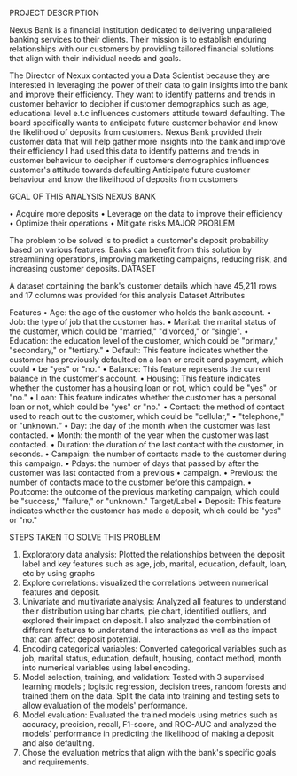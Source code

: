 PROJECT DESCRIPTION 

Nexus Bank is a financial institution dedicated to delivering unparalleled banking services to their clients. Their mission is to establish enduring relationships with our customers by providing tailored financial solutions that align with their individual needs and goals.

The Director of Nexux contacted you a Data Scientist because they are interested in leveraging the power of their data to gain insights into the bank and improve their efficiency. They want to identify patterns and trends in customer behavior to decipher if customer demographics such as age, educational level e.t.c influences customers attitude toward defaulting. The board specifically wants to anticipate future customer behavior and know the likelihood of deposits from customers.
Nexus Bank provided their customer data that will help gather more insights into the bank and improve their efficiency
I had used this data to identify patterns and trends in customer behaviour to decipher if customers demographics influences customer's attitude towards defaulting
Anticipate future customer behaviour and know the likelihood of deposits from customers

GOAL OF THIS ANALYSIS NEXUS BANK

•	Acquire more deposits
•	Leverage on the data to improve their efficiency
•	Optimize their operations 
•	Mitigate risks
MAJOR PROBLEM

The problem to be solved is to predict a customer's deposit probability based on various features. Banks can benefit from this solution by streamlining operations, improving marketing campaigns, reducing risk, and increasing customer deposits.
DATASET

A dataset containing the bank's customer details which have 45,211 rows and 17 columns was provided for this analysis
Dataset Attributes

Features
•	Age: the age of the customer who holds the bank account.
•	Job: the type of job that the customer has.
•	Marital: the marital status of the customer, which could be "married," "divorced," or "single".
•	Education: the education level of the customer, which could be "primary," "secondary," or "tertiary."
•	Default: This feature indicates whether the customer has previously defaulted on a loan or credit card payment, which could
•	be "yes" or "no.“
•	Balance: This feature represents the current balance in the customer's account.
•	Housing: This feature indicates whether the customer has a housing loan or not, which could be "yes" or "no."
•	Loan: This feature indicates whether the customer has a personal loan or not, which could be "yes" or "no."
•	Contact: the method of contact used to reach out to the customer, which could be "cellular,"
•	"telephone," or "unknown.“
•	Day: the day of the month when the customer was last contacted.
•	Month: the month of the year when the customer was last contacted.
•	Duration: the duration of the last contact with the customer, in seconds.
•	Campaign: the number of contacts made to the customer during this campaign.
•	Pdays: the number of days that passed by after the customer was last contacted from a previous
•	campaign.
•	Previous: the number of contacts made to the customer before this campaign.
•	Poutcome: the outcome of the previous marketing campaign, which could be "success," "failure," or "unknown."
Target/Label
•	Deposit: This feature indicates whether the customer has made a deposit, which could be "yes" or "no."

STEPS TAKEN TO SOLVE THIS PROBLEM

1.	Exploratory data analysis: Plotted the relationships between the deposit label and key features such as age, job, marital, education, default,  loan, etc by using graphs
2.	Explore correlations: visualized the correlations between numerical features and deposit.
3.	Univariate and multivariate analysis: Analyzed all features to understand their distribution using bar charts, pie chart, identified outliers, and explored their impact on deposit. I also analyzed the combination of different features to understand the interactions as well as the impact that can affect deposit potential.
4.	 Encoding categorical variables: Converted categorical variables such as job, marital status, education, default, housing, contact method, month into numerical variables using label encoding.
5.	Model selection, training, and validation: Tested with 3 supervised learning models ; logistic regression, decision trees, random forests and trained them on the data. Split the data into training and testing sets to allow evaluation of the models' performance.
6.	Model evaluation: Evaluated the trained models using metrics such as accuracy, precision, recall, F1-score, and ROC-AUC and analyzed the models' performance in predicting the likelihood of making a deposit and also defaulting.
7.	Chose the evaluation metrics that align with the bank's specific goals and requirements.
